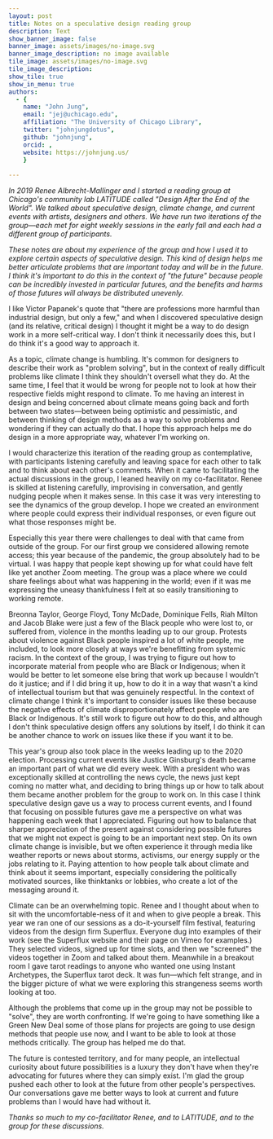 ```yaml
---
layout: post
title: Notes on a speculative design reading group
description: Text
show_banner_image: false
banner_image: assets/images/no-image.svg
banner_image_description: no image available
tile_image: assets/images/no-image.svg
tile_image_description:
show_tile: true
show_in_menu: true
authors:
  - {
    name: "John Jung",
    email: "jej@uchicago.edu",
    affiliation: "The University of Chicago Library",
    twitter: "johnjungdotus",
    github: "johnjung",
    orcid: ,
    website: https://johnjung.us/
    }
    
---
```


*In 2019 Renee Albrecht-Mallinger and I started a reading group at Chicago's
community lab LATITUDE called "Design After the End of the World". We talked
about speculative design, climate change, and current events with artists,
designers and others. We have run two iterations of the group&#8212;each met
for eight weekly sessions in the early fall and each had a different group of
participants.*

*These notes are about my experience of the group and how I used it to explore
certain aspects of speculative design. This kind of design helps me better
articulate problems that are important today and will be in the future. I think
it's important to do this in the context of "the future" because people can be
incredibly invested in particular futures, and the benefits and harms of those
futures will always be distributed unevenly.*

I like Victor Papanek's quote that "there are professions more harmful than
industrial design, but only a few," and when I discovered speculative design
(and its relative, critical design) I thought it might be a way to do design
work in a more self-critical way. I don't think it necessarily does this, but I
do think it's a good way to approach it.

As a topic, climate change is humbling. It's common for designers to describe
their work as "problem solving", but in the context of really difficult
problems like climate I think they shouldn't oversell what they do. At the same
time, I feel that it would be wrong for people not to look at how their
respective fields might respond to climate. To me having an interest in design
and being concerned about climate means going back and forth between two
states&#8212;between being optimistic and pessimistic, and between thinking of
design methods as a way to solve problems and wondering if they can actually do
that. I hope this approach helps me do design in a more appropriate way,
whatever I'm working on.

I would characterize this iteration of the reading group as contemplative, with
participants listening carefully and leaving space for each other to talk and
to think about each other's comments. When it came to facilitating the actual
discussions in the group, I leaned heavily on my co-facilitator. Renee is
skilled at listening carefully, improvising in conversation, and gently nudging
people when it makes sense. In this case it was very interesting to see the
dynamics of the group develop. I hope we created an environment where people
could express their individual responses, or even figure out what those
responses might be.

Especially this year there were challenges to deal with that came from outside
of the group. For our first group we considered allowing remote access; this
year because of the pandemic, the group absolutely had to be virtual. I was
happy that people kept showing up for what could have felt like yet another
Zoom meeting. The group was a place where we could share feelings about what
was happening in the world; even if it was me expressing the uneasy
thankfulness I felt at so easily transitioning to working remote.

Breonna Taylor, George Floyd, Tony McDade, Dominique Fells, Riah Milton and
Jacob Blake were just a few of the Black people who were lost to, or suffered
from, violence in the months leading up to our group. Protests about violence
against Black people inspired a lot of white people, me included, to look more
closely at ways we're benefitting from systemic racism. In the context of the
group, I was trying to figure out how to incorporate material from people who
are Black or Indigenous; when it would be better to let someone else bring that
work up because I wouldn't do it justice; and if I did bring it up, how to do
it in a way that wasn't a kind of intellectual tourism but that was genuinely
respectful. In the context of climate change I think it's important to consider
issues like these because the negative effects of climate disproportionately
affect people who are Black or Indigenous. It's still work to figure out how to
do this, and although I don't think speculative design offers any solutions by
itself, I do think it can be another chance to work on issues like these if you
want it to be.

This year's group also took place in the weeks leading up to the 2020 election.
Processing current events like Justice Ginsburg's death became an important
part of what we did every week. With a president who was exceptionally skilled
at controlling the news cycle, the news just kept coming no matter what, and
deciding to bring things up or how to talk about them became another problem
for the group to work on. In this case I think speculative design gave us a way
to process current events, and I found that focusing on possible futures gave
me a perspective on what was happening each week that I appreciated. Figuring
out how to balance that sharper appreciation of the present against considering
possible futures that we might not expect is going to be an important next
step. On its own climate change is invisible, but we often experience it
through media like weather reports or news about storms, activisms, our energy
supply or the jobs relating to it. Paying attention to how people talk about
climate and think about it seems important, especially considering the
politically motivated sources, like thinktanks or lobbies, who create a lot of
the messaging around it. 

Climate can be an overwhelming topic. Renee and I thought about when to sit
with the uncomfortable-ness of it and when to give people a break. This year we
ran one of our sessions as a do-it-yourself film festival, featuring videos
from the design firm Superflux. Everyone dug into examples of their work (see
the Superflux website and their page on Vimeo for examples.) They selected
videos, signed up for time slots, and then we "screened" the videos together in
Zoom and talked about them. Meanwhile in a breakout room I gave tarot readings
to anyone who wanted one using Instant Archetypes, the Superflux tarot deck. It
was fun—which felt strange, and in the bigger picture of what we were exploring
this strangeness seems worth looking at too.

Although the problems that come up in the group may not be possible to "solve",
they are worth confronting. If we're going to have something like a Green New
Deal some of those plans for projects are going to use design methods that
people use now, and I want to be able to look at those methods critically. The
group has helped me do that. 

The future is contested territory, and for many people, an intellectual
curiosity about future possibilities is a luxury they don't have when they're
advocating for futures where they can simply exist. I'm glad the group pushed
each other to look at the future from other people's perspectives. Our
conversations gave me better ways to look at current and future problems than I
would have had without it.

*Thanks so much to my co-facilitator Renee, and to LATITUDE, and to the group
for these discussions.*
